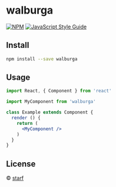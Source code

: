 # walburga

> 

[![NPM](https://img.shields.io/npm/v/walburga.svg)](https://www.npmjs.com/package/walburga) [![JavaScript Style Guide](https://img.shields.io/badge/code_style-standard-brightgreen.svg)](https://standardjs.com)

## Install

```bash
npm install --save walburga
```

## Usage

```jsx
import React, { Component } from 'react'

import MyComponent from 'walburga'

class Example extends Component {
  render () {
    return (
      <MyComponent />
    )
  }
}
```

## License

 © [starf](https://github.com/starf)
